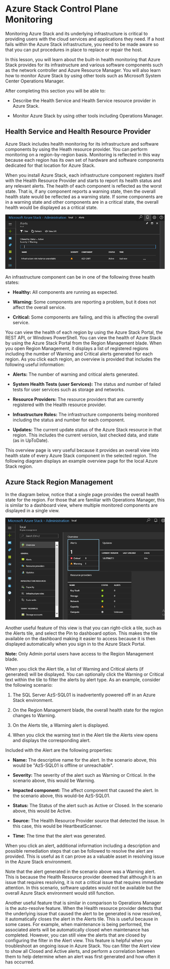 # Azure Stack Control Plane Monitoring

Monitoring Azure Stack and its underlying infrastructure is critical to providing users with the cloud services and applications they need. If a host fails within the Azure Stack infrastructure, you need to be made aware so that you can put procedures in place to replace or repair the host.

In this lesson, you will learn about the built-in health monitoring that Azure Stack provides for its infrastructure and various software components such as the network controller and Azure Resource Manager. You will also learn how to monitor Azure Stack by using other tools such as Microsoft System Center Operations Manager.

After completing this section you will be able to:

- Describe the Health Service and Health Service resource provider in Azure Stack.

- Monitor Azure Stack by using other tools including Operations Manager.

## Health Service and Health Resource Provider

Azure Stack includes health monitoring for its infrastructure and software components by using the Heath resource provider. You can perform monitoring on a region-by-region basis. Monitoring is reflected in this way because each region has its own set of hardware and software components dedicated for that location for Azure Stack.

When you install Azure Stack, each infrastructure component registers itself with the Health Resource Provider and starts to report its health status and any relevant alerts. The health of each component is reflected as the worst state. That is, if any component reports a warning state, then the overall health state would be reflected as a warning state. If some components are in a warning state and other components are in a critical state, the overall health would be displayed as a critical state.

![Azure Stack Control Plane Monitoring](media/azure-stack-control-plane-monitoring-image1.png)

An infrastructure component can be in one of the following three health states:

- **Healthy:** All components are running as expected.

- **Warning:** Some components are reporting a problem, but it does not affect the overall service.

- **Critical:** Some components are failing, and this is affecting the overall service.

You can view the health of each region by using the Azure Stack Portal, the REST API, or Windows PowerShell. You can view the health of Azure Stack by using the Azure Stack Portal from the Region Management blade. When you open Region Management, it displays a list of registered regions including the number of Warning and Critical alerts generated for each region. As you click each region, an overview is provided that includes the following useful information:

- **Alerts:** The number of warning and critical alerts generated.

- **System Health Tests (user Services):** The status and number of failed tests for user services such as storage and networks.

- **Resource Providers:** The resource providers that are currently registered with the Health resource provider.

- **Infrastructure Roles:** The infrastructure components being monitored including the status and number for each component.

- **Updates:** The current update status of the Azure Stack resource in that region. This includes the current version, last checked data, and state (as in UpToDate).

This overview page is very useful because it provides an overall view into health state of every Azure Stack component in the selected region. The following diagram displays an example overview page for the local Azure Stack region.

## Azure Stack Region Management

In the diagram below, notice that a single page provides the overall health state for the region. For those that are familiar with Operations Manager, this is similar to a dashboard view, where multiple monitored components are displayed in a single view.

![Azure Stack Control Plane Monitoring](media/azure-stack-control-plane-monitoring-image2.png)

Another useful feature of this view is that you can right-click a tile, such as the Alerts tile, and select the Pin to dashboard option. This makes the tile available on the dashboard making it easier to access because it is then displayed automatically when you sign in to the Azure Stack Portal.

**Note:** Only Admin portal users have access to the Region Management blade.

When you click the Alert tile, a list of Warning and Critical alerts (if generated) will be displayed. You can optionally click the Warning or Critical text within the tile to filter the alerts by alert type. As an example, consider the following scenario:

1. The SQL Server AzS-SQL01 is inadvertently powered off in an Azure Stack environment.

2. On the Region Management blade, the overall health state for the region changes to Warning.

3. On the Alerts tile, a Warning alert is displayed.

4. When you click the warning text in the Alert tile the Alerts view opens and displays the corresponding alert.

Included with the Alert are the following properties:

- **Name:** The descriptive name for the alert. In the scenario above, this would be "AzS-SQL01 is offline or unreachable".

- **Severity:** The severity of the alert such as Warning or Critical. In the scenario above, this would be Warning.

- **Impacted component:** The affect component that caused the alert. In the scenario above, this would-be AzS-SQL01.

- **Status:** The Status of the alert such as Active or Closed. In the scenario above, this would be Active.

- **Source:** The Health Resource Provider source that detected the issue. In this case, this would be HeartbeatScanner.

- **Time:** The time that the alert was generated.

When you click an alert, additional information including a description and possible remediation steps that can be followed to resolve the alert are provided. This is useful as it can prove as a valuable asset in resolving issue in the Azure Stack environment.

Note that the alert generated in the scenario above was a Warning alert. This is because the Health Resource provider deemed that although it is an issue that requires resolving, it is not a critical issue that requires immediate attention. In this scenario, software updates would not be available but the overall Azure Stack environment would still function.

Another useful feature that is similar in comparison to Operations Manager is the auto-resolve feature. When the Health resource provider detects that the underlying issue that caused the alert to be generated is now resolved, it automatically closes the alert in the Alerts tile. This is useful because in some cases. For example, when maintenance is being performed, the associated alerts will be automatically closed when maintenance has completed. However, you can still view the alerts that are closed by configuring the filter in the Alert view. This feature is helpful when you troubleshoot an ongoing issue in Azure Stack. You can filter the Alert view to show all Closed and Active alerts, and perform a correlation between them to help determine when an alert was first generated and how often it has occurred.